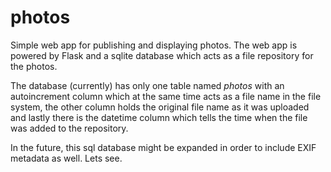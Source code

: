 # photos
Simple web app for publishing and displaying photos.
The web app is powered by Flask and a sqlite database 
which acts as a file repository for the photos.

The database (currently) has only one table named *photos*
with an autoincrement column which at the same time acts as
a file name in the file system, the other column holds the 
original file name as it was uploaded and lastly there is
the datetime column which tells the time when the file was 
added to the repository.

In the future, this sql database might be expanded in order to 
include EXIF metadata as well. Lets see. 